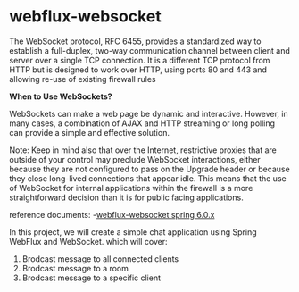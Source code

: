 # webflux-websocket

The WebSocket protocol, RFC 6455, provides a standardized way to establish a full-duplex, two-way communication channel between client and server over a single TCP connection. It is a different TCP protocol from HTTP but is designed to work over HTTP, using ports 80 and 443 and allowing re-use of existing firewall rules


**When to Use WebSockets?**

WebSockets can make a web page be dynamic and interactive. However, in many cases, a combination of AJAX and HTTP streaming or long polling can provide a simple and effective solution.

Note: Keep in mind also that over the Internet, restrictive proxies that are outside of your control may preclude WebSocket interactions, either because they are not configured to pass on the Upgrade header or because they close long-lived connections that appear idle. This means that the use of WebSocket for internal applications within the firewall is a more straightforward decision than it is for public facing applications.

reference documents:
-[webflux-websocket spring 6.0.x](https://docs.spring.io/spring-framework/reference/web/webflux-websocket.html)

In this project, we will create a simple chat application using Spring WebFlux and WebSocket. which will cover:

1. Brodcast message to all connected clients
2. Brodcast message to a room
3. Brodcast message to a specific client